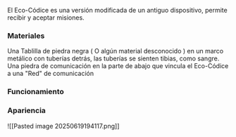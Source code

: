 El Eco-Códice es una versión modificada de un antiguo dispositivo, permite recibir y aceptar misiones.
### Materiales
Una Tablilla de piedra negra ( O algún material desconocido ) en un marco metálico con tuberías detrás, las tuberías se sienten tibias, como sangre. Una piedra de comunicación en la parte de abajo que vincula el Eco-Códice a una "Red" de comunicación
### Funcionamiento
### Apariencia
![[Pasted image 20250619194117.png]]